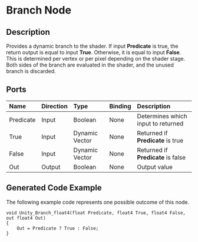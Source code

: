 # Branch Node

## Description

Provides a dynamic branch to the shader. If input **Predicate** is true, the return output is equal to input **True**. Otherwise, it is equal to input **False**. This is determined per vertex or per pixel depending on the shader stage. Both sides of the branch are evaluated in the shader, and the unused branch is discarded.

## Ports

| Name        | Direction           | Type  | Binding | Description |
|:------------ |:-------------|:-----|:---|:---|
| Predicate      | Input | Boolean | None | Determines which input to returned |
| True     | Input | Dynamic Vector | None | Returned if **Predicate** is true |
| False      | Input | Dynamic Vector | None | Returned if **Predicate** is false |
| Out | Output      |    Boolean | None | Output value |

## Generated Code Example

The following example code represents one possible outcome of this node.

```
void Unity_Branch_float4(float Predicate, float4 True, float4 False, out float4 Out)
{
    Out = Predicate ? True : False;
}
```
